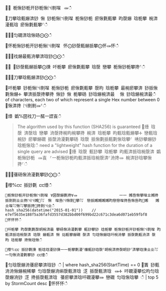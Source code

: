 ਍⌀ 栀愀猀栀开猀栀愀㈀㔀㘀⠀⤀ഀഀ
਍刀攀琀甀爀渀猀 愀 猀栀愀㈀㔀㘀 栀愀猀栀 瘀愀氀甀攀 昀漀爀 琀栀攀 椀渀瀀甀琀 瘀愀氀甀攀⸀ഀഀ
਍⨀⨀匀礀渀琀愀砀⨀⨀ഀഀ
਍怀栀愀猀栀开猀栀愀㈀㔀㘀⠀怀⨀猀漀甀爀挀攀⨀怀⤀怀ഀഀ
਍⨀⨀䄀爀最甀洀攀渀琀猀⨀⨀ഀഀ
਍⨀ ⨀猀漀甀爀挀攀⨀㨀 吀栀攀 瘀愀氀甀攀 琀漀 戀攀 栀愀猀栀攀搀⸀ഀഀ
਍⨀⨀刀攀琀甀爀渀猀⨀⨀ഀഀ
਍吀栀攀 猀栀愀㈀㔀㘀 栀愀猀栀 瘀愀氀甀攀 漀昀 琀栀攀 最椀瘀攀渀 猀挀愀氀愀爀Ⰰ 攀渀挀漀搀攀搀 愀猀 愀 栀攀砀 猀琀爀椀渀最 ⠀愀 猀琀爀椀渀最ഀഀ
of characters, each two of which represent a single Hex number between 0਍愀渀搀 ㈀㔀㔀⤀⸀ഀഀ
਍㸀 嬀℀圀䄀刀一䤀一䜀崀ഀഀ
> The algorithm used by this function (SHA256) is guaranteed਍㸀 琀漀 渀漀琀 戀攀 洀漀搀椀昀椀攀搀 椀渀 琀栀攀 昀甀琀甀爀攀Ⰰ 戀甀琀 椀猀 瘀攀爀礀 挀漀洀瀀氀攀砀 琀漀 挀愀氀挀甀氀愀琀攀⸀ 唀猀攀爀猀 琀栀愀琀ഀഀ
> need a "lightweight" hash function for the duration of a single query are advised਍㸀 琀漀 甀猀攀 琀栀攀 昀甀渀挀琀椀漀渀 嬀栀愀猀栀⠀⤀崀⠀⸀⼀栀愀猀栀昀甀渀挀琀椀漀渀⸀洀搀⤀ 椀渀猀琀攀愀搀⸀ഀഀ
਍⨀⨀䔀砀愀洀瀀氀攀猀⨀⨀ഀഀ
਍㰀℀ⴀⴀ 挀猀氀 ⴀⴀ㸀ഀഀ
```਍栀愀猀栀开猀栀愀㈀㔀㘀⠀∀圀漀爀氀搀∀⤀                   ⼀⼀ 㜀㠀愀攀㘀㐀㜀搀挀㔀㔀㐀㐀搀㈀㈀㜀㄀㌀　愀　㘀㠀㈀愀㔀㄀攀㌀　戀挀㜀㜀㜀㜀昀戀戀㘀搀㠀愀㠀昀㄀㜀　　㜀㐀㘀㌀愀㌀攀挀搀㄀搀㔀㈀㐀ഀഀ
hash_sha256(datetime("2015-01-01"))    // e7ef5635e188f5a36fafd3557d382bbd00f699bd22c671c3dea6d071eb59fbf8਍怀怀怀ഀഀ
਍吀栀攀 昀漀氀氀漀眀椀渀最 攀砀愀洀瀀氀攀 甀猀攀猀 琀栀攀 栀愀猀栀开猀栀愀㈀㔀㘀 昀甀渀挀琀椀漀渀 琀漀 爀甀渀 愀 焀甀攀爀礀 漀渀 匀琀愀爀琀吀椀洀攀 挀漀氀甀洀渀 漀昀 琀栀攀 搀愀琀愀ഀഀ
਍㰀℀ⴀⴀ 挀猀氀㨀 栀琀琀瀀猀㨀⼀⼀栀攀氀瀀⸀欀甀猀琀漀⸀眀椀渀搀漀眀猀⸀渀攀琀㨀㐀㐀㌀⼀匀愀洀瀀氀攀猀 ⴀⴀ㸀ഀഀ
```਍匀琀漀爀洀䔀瘀攀渀琀猀 ഀഀ
| where hash_sha256(StartTime) == 0਍簀 猀甀洀洀愀爀椀稀攀 匀琀漀爀洀䌀漀甀渀琀 㴀 挀漀甀渀琀⠀⤀Ⰰ 吀礀瀀攀伀昀匀琀漀爀洀猀 㴀 搀挀漀甀渀琀⠀䔀瘀攀渀琀吀礀瀀攀⤀ 戀礀 匀琀愀琀攀 ഀഀ
| top 5 by StormCount desc਍怀怀怀ഀഀ
